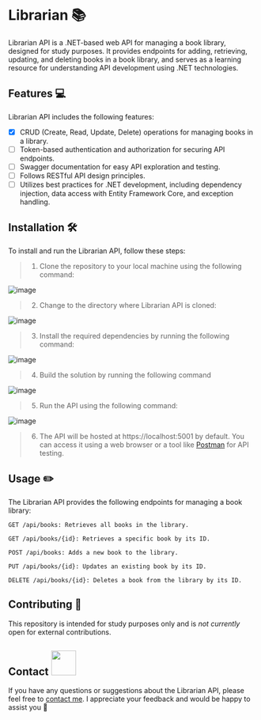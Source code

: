 # Librarian 📚
Librarian API is a .NET-based web API for managing a book library, designed for study purposes. It provides endpoints for adding, retrieving, updating, and deleting books in a book library, and serves as a learning resource for understanding API development using .NET technologies.

## Features 💻

Librarian API includes the following features:

- [x] CRUD (Create, Read, Update, Delete) operations for managing books in a library.
- [ ] Token-based authentication and authorization for securing API endpoints.
- [ ] Swagger documentation for easy API exploration and testing.
- [ ] Follows RESTful API design principles.
- [ ] Utilizes best practices for .NET development, including dependency injection, data access with Entity Framework Core, and exception handling.

## Installation 🛠

To install and run the Librarian API, follow these steps:

> 1. Clone the repository to your local machine using the following command:

![image](https://user-images.githubusercontent.com/101422055/230737988-58141b28-f1cd-41a7-8cf7-a2bbe6b4b43e.png)


> 2. Change to the directory where Librarian API is cloned:

![image](https://user-images.githubusercontent.com/101422055/230738017-0108fe1d-f356-45fd-83c1-ac2ab0fc724a.png)

> 3. Install the required dependencies by running the following command:

![image](https://user-images.githubusercontent.com/101422055/230738100-a001f71b-5904-4fcc-b52e-89d076f13e55.png)

> 4. Build the solution by running the following command

![image](https://user-images.githubusercontent.com/101422055/230738162-39211da5-c396-4cd0-a74a-4b12ce643327.png)

> 5. Run the API using the following command:

![image](https://user-images.githubusercontent.com/101422055/230738222-3bea043d-580a-4460-a9d2-dc823d0dfda2.png)

> 6. The API will be hosted at https://localhost:5001 by default. You can access it using a web browser or a tool like [Postman](https://www.postman.com/) for API testing.


## Usage ✏️

The Librarian API provides the following endpoints for managing a book library:

``` GET /api/books: Retrieves all books in the library. ```

``` GET /api/books/{id}: Retrieves a specific book by its ID. ``` 

``` POST /api/books: Adds a new book to the library. ``` 

``` PUT /api/books/{id}: Updates an existing book by its ID. ``` 

``` DELETE /api/books/{id}: Deletes a book from the library by its ID. ``` 



## Contributing 💬
This repository is intended for study purposes only and is _not currently_ open for external contributions.


## Contact <img src="https://media.giphy.com/media/mGcNjsfWAjY5AEZNw6/giphy.gif" width="50">
If you have any questions or suggestions about the Librarian API, please feel free to [contact me](https://www.linkedin.com/in/beatrizfriso/). I appreciate your feedback and would be happy to assist you 💜
